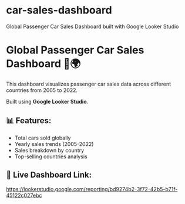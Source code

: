 # car-sales-dashboard
Global Passenger Car Sales Dashboard built with Google Looker Studio

# Global Passenger Car Sales Dashboard 🚗🌍

This dashboard visualizes passenger car sales data across different countries from 2005 to 2022.

Built using **Google Looker Studio**.

## 📊 Features:
- Total cars sold globally
- Yearly sales trends (2005-2022)
- Sales breakdown by country
- Top-selling countries analysis

## 📎 Live Dashboard Link:
https://lookerstudio.google.com/reporting/bd9274b2-3f72-42b5-b71f-45122c027ebc
